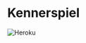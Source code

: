 Kennerspiel
=====================================

![Heroku](https://heroku-badge.herokuapp.com/?app=kennerspiel)
